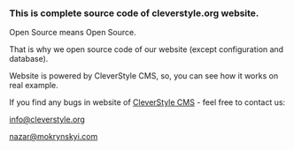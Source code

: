 ### This is complete source code of cleverstyle.org website.

Open Source means Open Source.

That is why we open source code of our website (except configuration and database).

Website is powered by CleverStyle CMS, so, you can see how it works on real example.

If you find any bugs in website of [CleverStyle CMS](https://github.com/nazar-pc/CleverStyle-CMS) - feel free to contact us:

info@cleverstyle.org

nazar@mokrynskyi.com